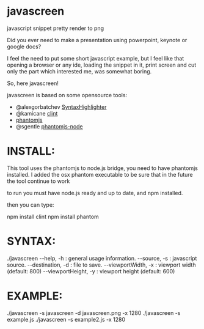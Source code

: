 javascreen
==========

javascript snippet pretty render to png

Did you ever need to make a presentation using powerpoint, keynote or google docs?

I feel the need to put some short javascript example, but I feel like that opening a browser or any ide,
loading the snippet in it, print screen and cut only the part which interested me, was somewhat boring.

So, here javascreen!

javascreen is based on some opensource tools:

* @alexgorbatchev [SyntaxHighlighter](https://github.com/kentaromiura/SyntaxHighlighter)
* @kamicane [clint](https://github.com/kamicane/clint)
* [phantomjs](http://phantomjs.org/)
* @sgentle [phantomjs-node](https://github.com/sgentle/phantomjs-node)

INSTALL:
==========
This tool uses the phantomjs to node.js bridge, you need to have phantomjs installed.
I added the osx phantom executable to be sure that in the future the tool continue to work

to run you must have node.js ready and up to date, and npm installed.

then you can type:

npm install clint
npm install phantom

SYNTAX:
==========

./javascreen
  --help, -h           : general usage information.
  --source, -s         : javascript source.
  --destination, -d    : file to save.
  --viewportWidth, -x  : viewport width (default: 800)
  --viewportHeight, -y : viewport height (default: 600)


EXAMPLE:
==========
./javascreen -s javascreen -d javascreen.png -x 1280
./javascreen -s example.js
./javascreen -s example2.js -x 1280


